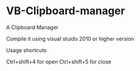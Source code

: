 # VB-Clipboard-manager
A Clipboard Manager


Compile it using visual stuido 2010 or higher version

Usage
shortcuts

Ctrl+shift+4 for open Ctrl+shift+5 for close
